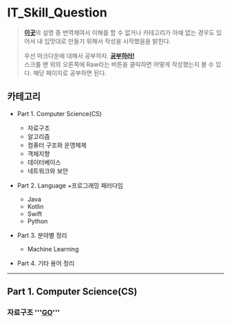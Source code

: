 # IT_Skill_Question
> [**이곳**](https://gist.github.com/ihoneymon/652be052a0727ad59601#12-%EB%A7%88%ED%81%AC%EB%8B%A4%EC%9A%B4%EC%9D%98-%EC%9E%A5-%EB%8B%A8%EC%A0%90)의 설명 중 번역체여서 이해를 할 수 없거나 카테고리가 아예 없는 경우도 있어서 내 입맛대로 만들기 위해서 작성을 시작했음을 밝힌다. 
>
>우선 마크다운에 대해서 공부하자.
[**공부하러!**](https://gist.github.com/ihoneymon/652be052a0727ad59601#12-%EB%A7%88%ED%81%AC%EB%8B%A4%EC%9A%B4%EC%9D%98-%EC%9E%A5-%EB%8B%A8%EC%A0%90) \
스크롤 맨 위의 오른쪽에 Raw라는 버튼을 클릭하면 어떻게 작성했는지 볼 수 있다. 해당 페이지로 공부하면 된다.

## 카테고리

+ Part 1. Computer Science(CS)
  + 자료구조
  + 알고리즘
  + 컴퓨터 구조와 운영체제
  + 객체지향
  + 데이터베이스
  + 네트워크와 보안
  
+ Part 2. Language
  +프로그래밍 패러다임
  + Java
  + Kotlin
  + Swift
  + Python
  
+ Part 3. 분야별 정리
  + Machine Learning
  
+ Part 4. 기타 용어 정리

*****

## Part 1. Computer Science(CS)
### 자료구조 '''[GO]()'''
